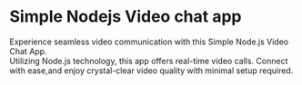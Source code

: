 # Simple Nodejs Video chat app 

Experience seamless video communication with this Simple Node.js Video Chat App. <br>
Utilizing Node.js technology, this app offers real-time video calls. Connect with ease,and enjoy crystal-clear video quality with minimal setup required.
